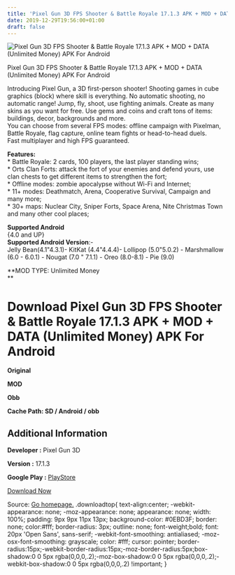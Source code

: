 ```yaml
---
title: 'Pixel Gun 3D FPS Shooter & Battle Royale 17.1.3 APK + MOD + DATA (Unlimited Money) APK For Android'
date: 2019-12-29T19:56:00+01:00
draft: false
---
```


![Pixel Gun 3D FPS Shooter & Battle Royale 17.1.3 APK + MOD + DATA (Unlimited Money) APK For Android](https://i2.wp.com/apkhome.net/wp-content/uploads/2019/12/Pixel-Gun-3D-FPS-Shooter-Battle-Royale-17.1.3-APK-MOD-DATA-Unlimited-Money.png "Pixel Gun 3D FPS Shooter & Battle Royale 17.1.3 APK + MOD + DATA (Unlimited Money) APK For Android")

  

Pixel Gun 3D FPS Shooter & Battle Royale 17.1.3 APK + MOD + DATA (Unlimited Money) APK For Android

Introducing Pixel Gun, a 3D first-person shooter! Shooting games in cube graphics (block) where skill is everything. No automatic shooting, no automatic range! Jump, fly, shoot, use fighting animals. Create as many skins as you want for free. Use gems and coins and craft tons of items: buildings, decor, backgrounds and more.  
You can choose from several FPS modes: offline campaign with Pixelman, Battle Royale, flag capture, online team fights or head-to-head duels.  
Fast multiplayer and high FPS guaranteed.

**Features:**  
\* Battle Royale: 2 cards, 100 players, the last player standing wins;  
\* Orts Clan Forts: attack the fort of your enemies and defend yours, use clan chests to get different items to strengthen the fort;  
\* Offline modes: zombie apocalypse without Wi-Fi and Internet;  
\* 11+ modes: Deathmatch, Arena, Cooperative Survival, Campaign and many more;  
\* 30+ maps: Nuclear City, Sniper Forts, Space Arena, Nite Christmas Town and many other cool places;

**Supported Android**  
{4.0 and UP}  
**Supported Android Version**:-  
Jelly Bean(4.1"4.3.1)- KitKat (4.4"4.4.4)- Lollipop (5.0"5.0.2) - Marshmallow (6.0 - 6.0.1) - Nougat (7.0 " 7.1.1) - Oreo (8.0-8.1) - Pie (9.0)

**MOD TYPE: Unlimited Money  
**

Download Pixel Gun 3D FPS Shooter & Battle Royale 17.1.3 APK + MOD + DATA (Unlimited Money) APK For Android
===========================================================================================================

**Original**

**MOD**

**Obb**

**Cache Path: SD / Android / obb**

Additional Information
----------------------

**Developer :** Pixel Gun 3D

**Version :** 17.1.3

**Google Play :** [PlayStore](https://play.google.com/store/apps/details?id=com.pixel.gun3d)

  

[Download Now](https://store4app.co/post/pixel-gun-3d-fps-shooter-amp-battle-royale-17-1-3-apk-mod-data-unlimited-money-apk-for-android_1577645148)

  
Source: [Go homepage.](https://store4app.co/post/pixel-gun-3d-fps-shooter-amp-battle-royale-17-1-3-apk-mod-data-unlimited-money-apk-for-android_1577645148) .downloadtop{ text-align:center; -webkit-appearance: none; -moz-appearance: none; appearance: none; width: 100%; padding: 9px 9px 11px 13px; background-color: #0EBD3F; border: none; color:#fff; border-radius: 3px; outline: none; font-weight;bold; font: 20px 'Open Sans', sans-serif; -webkit-font-smoothing: antialiased; -moz-osx-font-smoothing: grayscale; color: #fff; cursor: pointer; border-radius:15px;-webkit-border-radius:15px;-moz-border-radius:5px;box-shadow:0 0 5px rgba(0,0,0,.2);-moz-box-shadow:0 0 5px rgba(0,0,0,.2);-webkit-box-shadow:0 0 5px rgba(0,0,0,.2) !important; }